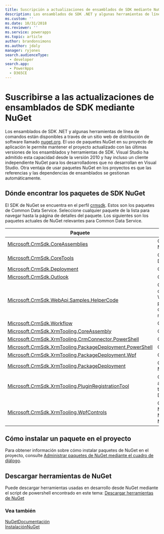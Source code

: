 ```yaml
---
title: Suscripción a actualizaciones de ensamblados de SDK mediante NuGet (Common Data Service) | Microsoft Docs
description: Los ensamblados de SDK .NET y algunas herramientas de línea de comandos están disponibles a través de un sitio web de distribución de software llamado nuget.org. El uso de paquetes NuGet en su proyecto de aplicación le permite mantener el proyecto actualizado con las últimas versiones de los ensamblados y herramientas de SDK.
ms.custom: ''
ms.date: 10/31/2018
ms.reviewer: ''
ms.service: powerapps
ms.topic: article
author: brandonsimons
ms.author: jdaly
manager: ryjones
search.audienceType:
  - developer
search.app:
  - PowerApps
  - D365CE
---
```

# <a name="subscribe-to-sdk-assembly-updates-using-nuget"></a>Suscribirse a las actualizaciones de ensamblados de SDK mediante NuGet

Los ensamblados de SDK .NET y algunas herramientas de línea de comandos están disponibles a través de un sitio web de distribución de software llamado [nuget.org](http://www.nuget.org). El uso de paquetes NuGet en su proyecto de aplicación le permite mantener el proyecto actualizado con las últimas versiones de los ensamblados y herramientas de SDK. Visual Studio ha admitido esta capacidad desde la versión 2010 y hay incluso un cliente independiente NuGet para los desarrolladores que no desarrollan en Visual Studio. Otra ventaja de usar paquetes NuGet en los proyectos es que las referencias y las dependencias de ensamblados se gestionan automáticamente.  
  
<a name="BKMK_GetNuGetPackages"></a>

## <a name="where-to-find-the-nuget-sdk-packages"></a>Dónde encontrar los paquetes de SDK NuGet

El SDK de NuGet se encuentra en el perfil [crmsdk](https://www.nuget.org/profiles/crmsdk). Estos son los paquetes de Common Data Service. Seleccione cualquier paquete de la lista para navegar hasta la página de detalles del paquete. Los siguientes son los paquetes actuales de NuGet relevantes para Common Data Service.  


|Paquete|Descripción|
|---------|---------|
|[Microsoft.CrmSdk.CoreAssemblies](https://www.nuget.org/packages/Microsoft.CrmSdk.CoreAssemblies/)|Contiene los ensamblados de Microsoft.Xrm.Sdk.dll y Microsoft.Crm.Sdk.Proxy.dll, además de herramientas|
|[Microsoft.CrmSdk.CoreTools](https://www.nuget.org/packages/Microsoft.CrmSdk.CoreTools/)|Contiene las herramientas SDK creadas por el equipo de Microsoft Dynamics 365.|
|[Microsoft.CrmSdk.Deployment](https://www.nuget.org/packages/Microsoft.CrmSdk.Deployment/)|Contiene el ensamblado Microsoft.Xrm.Sdk.Deployment.dll|
|[Microsoft.CrmSdk.Outlook](https://www.nuget.org/packages/Microsoft.CrmSdk.Outlook/)|Contiene el ensamblado Microsoft.Crm.Outlook.dll|
|[Microsoft.CrmSdk.WebApi.Samples.HelperCode](https://www.nuget.org/packages/Microsoft.CrmSdk.WebApi.Samples.HelperCode/)|Código de Ayuda de C# creado por el equipo de documentación para desarrolladores de PowerApps. Este código es para su uso con la API de Web. Estas clases proporcionan autenticación de servicios web tanto para implementaciones locales y en línea, gestión de errores y configuración de cadenas de conexión. Estas clases se utilizan en nuestros ejemplos de la API web|
|[Microsoft.CrmSdk.Workflow](https://www.nuget.org/packages/Microsoft.CrmSdk.Workflow/)|Contiene el ensamblado Microsoft.Xrm.Sdk.Workflow.dll|
|[Microsoft.CrmSdk.XrmTooling.CoreAssembly](https://www.nuget.org/packages/Microsoft.CrmSdk.XrmTooling.CoreAssembly/)|Contiene el ensamblado Microsoft.Xrm.Tooling.Connector |
|[Microsoft.CrmSdk.XrmTooling.CrmConnector.PowerShell](https://www.nuget.org/packages/Microsoft.CrmSdk.XrmTooling.CrmConnector.PowerShell/)|Contiene los ensamblados para Xrm.Tooling.Connector Powershell |
|[Microsoft.CrmSdk.XrmTooling.PackageDeployment.PowerShell](https://www.nuget.org/packages/Microsoft.CrmSdk.XrmTooling.PackageDeployment.PowerShell/)| Contiene los ensamblados para Package Deployer Powershell        |
|[Microsoft.CrmSdk.XrmTooling.PackageDeployment.Wpf](https://www.nuget.org/packages/Microsoft.CrmSdk.XrmTooling.PackageDeployment.Wpf/)|Contiene el Dynamics 365 Package Deployer|
|[Microsoft.CrmSdk.XrmTooling.PackageDeployment](https://www.nuget.org/packages/Microsoft.CrmSdk.XrmTooling.PackageDeployment/)|Contiene el ensamblado Microsoft.Xrm.Tooling.PackageDeployment.CrmPackageExtentionBase.dll|
|[Microsoft.CrmSdk.XrmTooling.PluginRegistrationTool](https://www.nuget.org/packages/Microsoft.CrmSdk.XrmTooling.PluginRegistrationTool/)|Contiene la herramienta de registro de complemento necesaria para administrar ensamblados de complemento, ensamblados de flujo de trbajo, entidades virtuales y extremos de servicio para Microsoft Dynamics 365.|
|[Microsoft.CrmSdk.XrmTooling.WpfControls](https://www.nuget.org/packages/Microsoft.CrmSdk.XrmTooling.WpfControls/)|Contiene los ensamblados de Microsoft.Xrm.Tooling.CrmConnectControl.dll, Microsoft.Xrm.Tooling.Ui.Styles.dll y Microsoft.Xrm.Tooling.WebResourceUtility.dll|

## <a name="how-to-install-a-package-in-your-project"></a>Cómo instalar un paquete en el proyecto  
 Para obtener información sobre cómo instalar paquetes de NuGet en el proyecto, consulte [Administrar paquetes de NuGet mediante el cuadro de diálogo](http://docs.nuget.org/docs/start-here/managing-nuget-packages-using-the-dialog).  

## <a name="download-tools-from-nuget"></a>Descargar herramientas de NuGet

Puede descargar herramientas usadas en desarrollo desde NuGet mediante el script de powershell encontrado en este tema: [Descargar herramientas de NuGet](../download-tools-nuget.md)
  
### <a name="see-also"></a>Vea también  
 [NuGetDocumentación](/nuget/)   
 [InstalaciónNuGet](http://docs.nuget.org/docs/start-here/installing-nuget)